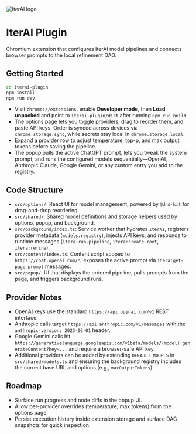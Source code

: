 ![IterAI logo](public/img/logo-with-text.png)

# IterAI Plugin

Chromium extension that configures IterAI model pipelines and connects browser prompts to the local refinement DAG.

## Getting Started

```bash
cd iterai-plugin
npm install
npm run dev
```

- Visit `chrome://extensions`, enable **Developer mode**, then **Load unpacked** and point to `iterai-plugin/dist` after running `npm run build`.
- The options page lets you toggle providers, drag to reorder them, and paste API keys. Order is synced across devices via `chrome.storage.sync`, while secrets stay local in `chrome.storage.local`.
- Expand a provider row to adjust temperature, top-p, and max output tokens before saving the pipeline.
- The popup pulls the active ChatGPT prompt, lets you tweak the system prompt, and runs the configured models sequentially—OpenAI, Anthropic Claude, Google Gemini, or any custom entry you add to the registry.

## Code Structure

- `src/options/`: React UI for model management, powered by `@dnd-kit` for drag-and-drop reordering.
- `src/shared/`: Shared model definitions and storage helpers used by options, popup, and background.
- `src/background/index.ts`: Service worker that hydrates `IterAI`, registers provider metadata (`models.registry`), injects API keys, and responds to runtime messages (`itera:run-pipeline`, `itera:create-root`, `itera:refine`).
- `src/content/index.ts`: Content script scoped to `https://chat.openai.com/*`; exposes the active prompt via `itera:get-page-prompt` messages.
- `src/popup/`: UI that displays the ordered pipeline, pulls prompts from the page, and triggers background runs.

## Provider Notes

- OpenAI keys use the standard `https://api.openai.com/v1` REST interface.
- Anthropic calls target `https://api.anthropic.com/v1/messages` with the `anthropic-version: 2023-06-01` header.
- Google Gemini calls hit `https://generativelanguage.googleapis.com/v1beta/models/{model}:generateContent?key=...` and require a browser-safe API key.
- Additional providers can be added by extending `DEFAULT_MODELS` in `src/shared/models.ts` and ensuring the background registry includes the correct base URL and options (e.g., `maxOutputTokens`).

## Roadmap

- Surface run progress and node diffs in the popup UI.
- Allow per-provider overrides (temperature, max tokens) from the options page.
- Persist execution history inside extension storage and surface DAG snapshots for quick inspection.
